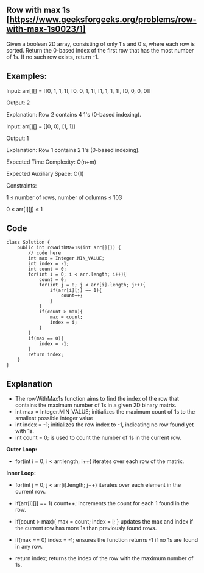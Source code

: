## Row with max 1s [https://www.geeksforgeeks.org/problems/row-with-max-1s0023/1]

Given a boolean 2D array, consisting of only 1's and 0's, where each row is sorted. Return the 0-based index of the first row that has the most number of 1s. If no such row exists, return -1.

## Examples:

Input: arr[][] = [[0, 1, 1, 1],
               [0, 0, 1, 1],
               [1, 1, 1, 1],
               [0, 0, 0, 0]]

Output: 2

Explanation: Row 2 contains 4 1's (0-based indexing).

Input: arr[][] = [[0, 0], 
               [1, 1]]

Output: 1

Explanation: Row 1 contains 2 1's (0-based indexing).

Expected Time Complexity: O(n+m)

Expected Auxiliary Space: O(1)

Constraints:

1 ≤ number of rows, number of columns ≤ 103

0 ≤ arr[i][j] ≤ 1 

## Code

```
class Solution {
    public int rowWithMax1s(int arr[][]) {
        // code here
        int max = Integer.MIN_VALUE;
        int index = -1;
        int count = 0;
        for(int i = 0; i < arr.length; i++){
            count = 0;
            for(int j = 0; j < arr[i].length; j++){
                if(arr[i][j] == 1){
                    count++;
                }
            }
            if(count > max){
                max = count;
                index = i;
            }
        }
        if(max == 0){
            index = -1;
        }
        return index;
    }
}
```

## Explanation 

- The rowWithMax1s function aims to find the index of the row that contains the maximum number of 1s in a given 2D binary matrix.
- int max = Integer.MIN_VALUE; initializes the maximum count of 1s to the smallest possible integer value
- int index = -1; initializes the row index to -1, indicating no row found yet with 1s.
- int count = 0; is used to count the number of 1s in the current row.

**Outer Loop:**
- for(int i = 0; i < arr.length; i++) iterates over each row of the matrix.

**Inner Loop:**
- for(int j = 0; j < arr[i].length; j++) iterates over each element in the current row.
  
- if(arr[i][j] == 1) count++; increments the count for each 1 found in the row.

- if(count > max){ max = count; index = i; } updates the max and index if the current row has more 1s than previously found rows.

- if(max == 0) index = -1; ensures the function returns -1 if no 1s are found in any row.

- return index; returns the index of the row with the maximum number of 1s.
